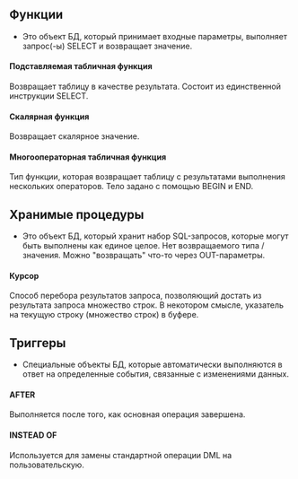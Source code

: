 ## Функции

- Это объект БД, который принимает входные параметры, выполняет запрос(-ы) SELECT и возвращает значение.

#### Подставляемая табличная функция

Возвращает таблицу в качестве результата. Состоит из единственной инструкции SELECT.

#### Скалярная функция

Возвращает скалярное значение.

#### Многооператорная табличная функция

Тип функции, которая возвращает таблицу с результатами выполнения нескольких операторов. Тело задано с помощью BEGIN и END.

##  Хранимые процедуры

- Это объект БД, который хранит набор SQL-запросов, которые могут быть выполнены как единое целое. Нет возвращаемого типа / значения. Можно "возвращать" что-то через OUT-параметры.

#### Курсор

Cпособ перебора результатов запроса, позволяющий достать из результата запроса множество строк. В некотором смысле, указатель на текущую строку (множество строк) в буфере.

## Триггеры 

- Специальные объекты БД, которые автоматически выполняются в ответ на определенные события, связанные с изменениями данных.

#### AFTER

Выполняется после того, как основная операция завершена.

#### INSTEAD OF

Используется для замены стандартной операции DML на пользовательскую.

